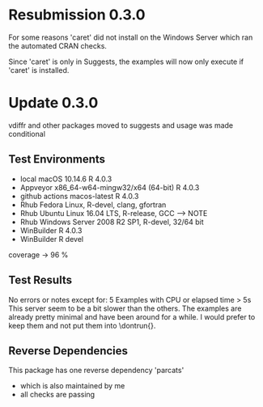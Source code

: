 # Resubmission 0.3.0

For some reasons 'caret' did not install on the Windows Server which ran
the automated CRAN checks.

Since 'caret' is only in Suggests, the examples will now only execute if 'caret'
is installed.

# Update 0.3.0

vdiffr and other packages moved to suggests and usage was made conditional

## Test Environments
* local macOS 10.14.6 R 4.0.3
* Appveyor x86_64-w64-mingw32/x64 (64-bit) R 4.0.3
* github actions macos-latest R 4.0.3
* Rhub Fedora Linux, R-devel, clang, gfortran
* Rhub Ubuntu Linux 16.04 LTS, R-release, GCC --> NOTE
* Rhub Windows Server 2008 R2 SP1, R-devel, 32/64 bit
* WinBuilder R 4.0.3
* WinBuilder R devel

coverage -> 96 %


## Test Results

No errors or notes except for:
5 Examples with CPU or elapsed time > 5s
This server seem to be a bit slower than the others.
The examples are already pretty minimal and have been around for a while. 
I would prefer to keep them and not put them into \dontrun{}. 

## Reverse Dependencies

This package has one reverse dependency 'parcats'
- which is also maintained by me
- all checks are passing